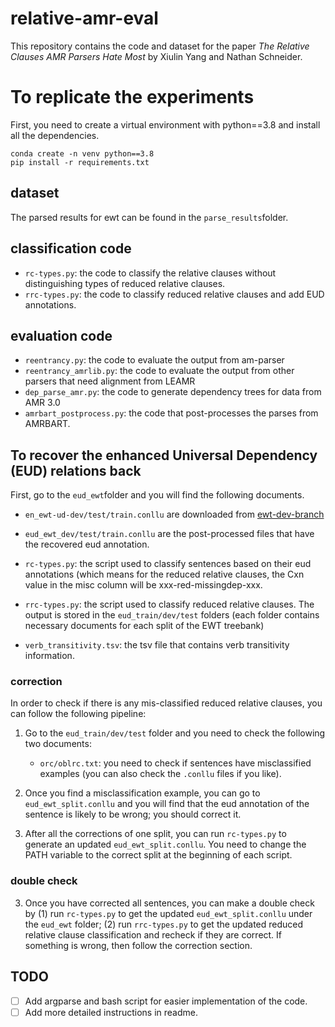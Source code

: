 # relative-amr-eval
This repository contains the code and dataset for the paper *The Relative Clauses AMR Parsers Hate Most* by Xiulin Yang and Nathan Schneider.

# To replicate the experiments
First, you need to create a virtual environment with python==3.8 and install all the dependencies.

```
conda create -n venv python==3.8
pip install -r requirements.txt
```

## dataset
The parsed results for ewt can be found in the ```parse_results```folder.
## classification code
- ```rc-types.py```: the code to classify the relative clauses without distinguishing types of reduced relative clauses.
- ```rrc-types.py```: the code to classify reduced relative clauses and add EUD annotations.
## evaluation code
- ```reentrancy.py```: the code to evaluate the output from am-parser
- ```reentrancy_amrlib.py```: the code to evaluate the output from other parsers that need alignment from LEAMR
- ```dep_parse_amr.py```: the code to generate dependency trees for data from AMR 3.0
- ```amrbart_postprocess.py```: the code that post-processes the parses from AMRBART.


## To recover the enhanced Universal Dependency (EUD) relations back
First, go to the ```eud_ewt```folder and you will find the following documents.

- ```en_ewt-ud-dev/test/train.conllu``` are downloaded from [ewt-dev-branch](https://github.com/xiulinyang/UD_English-EWT)
- ```eud_ewt_dev/test/train.conllu``` are the post-processed files that have the recovered eud annotation.
- ```rc-types.py```: the script used to classify sentences based on their eud annotations (which means for the reduced relative clauses, the Cxn value in the misc column will be xxx-red-missingdep-xxx.

- ```rrc-types.py```: the script used to classify reduced relative clauses. The output is stored in the ``eud_train/dev/test`` folders (each folder contains necessary documents for each split of the EWT treebank)

- ```verb_transitivity.tsv```: the tsv file that contains verb transitivity information. 
	

### correction
In order to check if there is any mis-classified reduced relative clauses, you can follow the following pipeline:

1. Go to the ``eud_train/dev/test`` folder and you need to check the following two documents:
	- ```orc/oblrc.txt```:  you need to check if sentences have misclassified examples (you can also check the ```.conllu``` files if you like). 

2. Once you find a misclassification example, you can go to ```eud_ewt_split.conllu``` and you will find that the eud annotation of the sentence is likely to be wrong; you should correct it. 

3. After all the corrections of one split, you can run ```rc-types.py``` to generate an updated ```eud_ewt_split.conllu```. You need to change the PATH variable to the correct split at the beginning of each script.

### double check

3. Once you have corrected all sentences, you can make a double check by (1) run ```rc-types.py``` to get the updated ```eud_ewt_split.conllu``` under the ```eud_ewt``` folder; (2) run ```rrc-types.py``` to get the updated reduced relative clause classification and recheck if they are correct. If something is wrong, then follow the correction section. 


## TODO
- [ ] Add argparse and bash script for easier implementation of the code.
- [ ] Add more detailed instructions in readme. 
